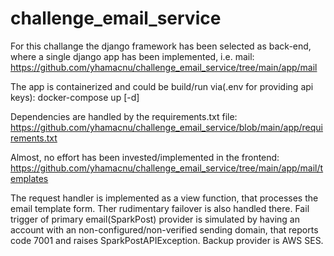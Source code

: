 # challenge_email_service
For this challange the django framework has been selected as back-end, where a single django app has been implemented, i.e. mail: https://github.com/yhamacnu/challenge_email_service/tree/main/app/mail

The app is containerized and could be build/run via(.env for providing api keys): docker-compose up [-d]

Dependencies are handled by the requirements.txt file: https://github.com/yhamacnu/challenge_email_service/blob/main/app/requirements.txt

Almost, no effort has been invested/implemented in the frontend: https://github.com/yhamacnu/challenge_email_service/tree/main/app/mail/templates

The request handler is implemented as a view function, that processes the email template form. Ther rudimentary failover is also handled there.
Fail trigger of primary email(SparkPost) provider is simulated by having an account with an non-configured/non-verified sending domain, that reports code 7001 and raises SparkPostAPIException. 
Backup provider is AWS SES.
